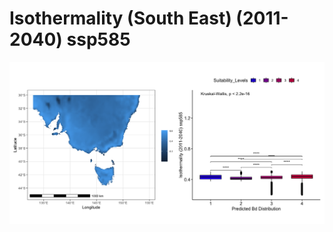 # Isothermality (South East) (2011-2040) ssp585
![image info](../../Analysis_Plots/South_East_Extent_OnlyEnvs/Isothermality_SE_1140_585.png)